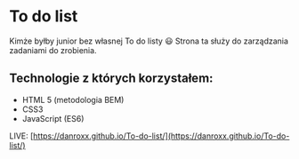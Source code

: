# To do list

Kimże byłby junior bez własnej To do listy 😃 Strona ta służy do zarządzania zadaniami do zrobienia.

## Technologie z których korzystałem:

 - HTML 5 (metodologia BEM)
 - CSS3
 - JavaScript (ES6)
 
 LIVE: [https://danroxx.github.io/To-do-list/](https://danroxx.github.io/To-do-list/)
